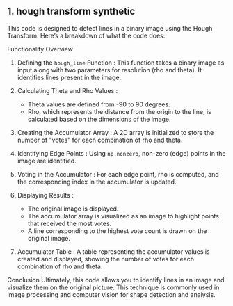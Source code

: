 <h2> 1. hough transform synthetic </h2>

This code is designed to detect lines in a binary image using the Hough Transform. Here’s a breakdown of what the code does:

 Functionality Overview

1. Defining the `hough_line` Function : This function takes a binary image as input along with two parameters for resolution (rho and theta). It identifies lines present in the image.

2. Calculating Theta and Rho Values :
   - Theta values are defined from -90 to 90 degrees.
   - Rho, which represents the distance from the origin to the line, is calculated based on the dimensions of the image.

3. Creating the Accumulator Array : A 2D array is initialized to store the number of "votes" for each combination of rho and theta.

4. Identifying Edge Points : Using `np.nonzero`, non-zero (edge) points in the image are identified.

5. Voting in the Accumulator : For each edge point, rho is computed, and the corresponding index in the accumulator is updated.

6. Displaying Results :
   - The original image is displayed.
   - The accumulator array is visualized as an image to highlight points that received the most votes.
   - A line corresponding to the highest vote count is drawn on the original image.

7. Accumulator Table : A table representing the accumulator values is created and displayed, showing the number of votes for each combination of rho and theta.

 Conclusion
Ultimately, this code allows you to identify lines in an image and visualize them on the original picture. This technique is commonly used in image processing and computer vision for shape detection and analysis.

